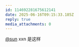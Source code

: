 ```yaml
---
id: 114692281675612141
date: 2025-06-16T09:15:33.185Z
reply: true
media_attachments: 0
---
```


[@sun](https://jiong.us/@sun) xxn 是这样

